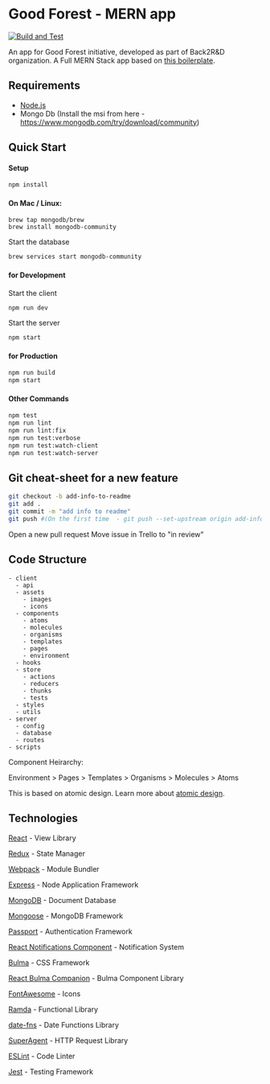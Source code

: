 # Good Forest - MERN app

[![Build and Test](https://github.com/omers4/good-forest-back2rnd/actions/workflows/main.yml/badge.svg)](https://github.com/omers4/good-forest-back2rnd/actions/workflows/main.yml)

An app for Good Forest initiative, developed as part of Back2R&D organization.
A Full MERN Stack app based on [this boilerplate](https://github.com/djizco/mern-boilerplate/).

## Requirements

* [Node.js](https://nodejs.org/)
* Mongo Db (Install the msi from here - https://www.mongodb.com/try/download/community)


## Quick Start

#### Setup
```bash
npm install
```

#### On Mac / Linux:

```
brew tap mongodb/brew
brew install mongodb-community
```
Start the database
```bash
brew services start mongodb-community
```

#### for Development

Start the client
```bash
npm run dev
```

Start the server
```bash
npm start
```

#### for Production

```bash
npm run build
npm start
```

#### Other Commands

```bash
npm test
npm run lint
npm run lint:fix
npm run test:verbose
npm run test:watch-client
npm run test:watch-server
```

## Git cheat-sheet for a new feature 
```bash
git checkout -b add-info-to-readme
git add .
git commit -m "add info to readme"
git push #(On the first time  - git push --set-upstream origin add-info-to-readme)
```
Open a new pull request
Move issue in Trello to "in review"

## Code Structure

```
- client
  - api
  - assets
    - images
    - icons
  - components
    - atoms
    - molecules
    - organisms
    - templates
    - pages
    - environment
  - hooks
  - store
    - actions
    - reducers
    - thunks
    - tests
  - styles
  - utils
- server
  - config
  - database
  - routes
- scripts
```

Component Heirarchy:

Environment > Pages > Templates > Organisms > Molecules > Atoms

This is based on atomic design. Learn more about [atomic design](http://bradfrost.com/blog/post/atomic-web-design/).

## Technologies

[React](https://facebook.github.io/react/) - View Library

[Redux](http://redux.js.org/) - State Manager

[Webpack](https://webpack.github.io/) - Module Bundler

[Express](http://expressjs.com/) - Node Application Framework

[MongoDB](https://www.mongodb.com/) - Document Database

[Mongoose](http://mongoosejs.com/) - MongoDB Framework

[Passport](http://www.passportjs.org/) - Authentication Framework

[React Notifications Component](https://teodosii.github.io/react-notifications-component/) - Notification System

[Bulma](http://bulma.io/) - CSS Framework

[React Bulma Companion](https://github.com/djizco/react-bulma-companion) - Bulma Component Library

[FontAwesome](http://fontawesome.io/) - Icons

[Ramda](http://ramdajs.com/) - Functional Library

[date-fns](https://date-fns.org/) - Date Functions Library

[SuperAgent](https://github.com/visionmedia/superagent) - HTTP Request Library

[ESLint](http://eslint.org/) - Code Linter

[Jest](https://jestjs.io/) - Testing Framework
